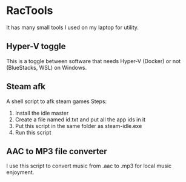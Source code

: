 # RacTools
It has many small tools I used on my laptop for utility.

## Hyper-V toggle
This is a toggle between software that needs Hyper-V (Docker) or not (BlueStacks, WSL) on Windows.

## Steam afk
A shell script to afk steam games
Steps:
1. Install the idle master
2. Create a file named id.txt and put all the app ids in it
3. Put this script in the same folder as steam-idle.exe
4. Run this script

## AAC to MP3 file converter
I use this script to convert music from .aac to .mp3 for local music enjoyment.
